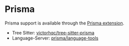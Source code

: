 # Prisma

Prisma support is available through the [Prisma extension](https://github.com/khulnasoft/editsync/tree/main/extensions/prisma).

- Tree Sitter: [victorhqc/tree-sitter-prisma](https://github.com/victorhqc/tree-sitter-prisma)
- Language-Server: [prisma/language-tools](https://github.com/prisma/language-tools)

<!--
TBD: Prisma usage and configuration documentation
-->

